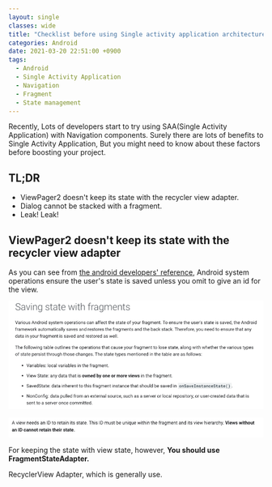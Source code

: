 ```yaml
---
layout: single
classes: wide
title: "Checklist before using Single activity application architecture with Navigation component"
categories: Android
date: 2021-03-20 22:51:00 +0900
tags:
  - Android
  - Single Activity Application
  - Navigation
  - Fragment
  - State management
---
```


Recently, Lots of developers start to try using SAA(Single Activity Application) with Navigation components. Surely there are lots of benefits to Single Activity Application, But you might need to know about these factors before boosting your project. 

## TL;DR

* ViewPager2 doesn't keep its state with the recycler view adapter. 
* Dialog cannot be stacked with a fragment.
* Leak! Leak!

## ViewPager2 doesn't keep its state with the recycler view adapter

As you can see from [the android developers' reference](https://developer.android.com/guide/fragments/saving-state), Android system operations ensure the user's state is saved unless you omit to give an id for the view.
 
![Image1](/assets/images/2021-03-20-checklist_before_using_single_activity_application_architect_with_navigation_component-0.png) 

![Image2](/assets/images/2021-03-20-checklist_before_using_single_activity_application_architect_with_navigation_component-1.png) 

For keeping the state with view state, however, **You should use FragmentStateAdapter.**

RecyclerView Adapter, which is generally use.



